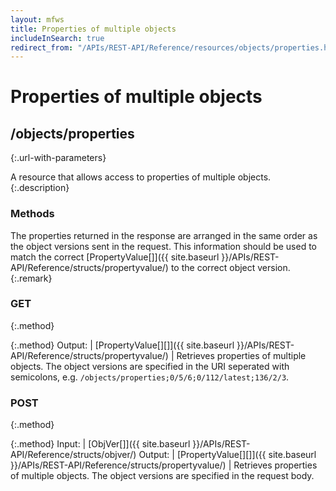 ```yaml
---
layout: mfws
title: Properties of multiple objects
includeInSearch: true
redirect_from: "/APIs/REST-API/Reference/resources/objects/properties.html"
---
```


# Properties of multiple objects

## /objects/properties
{:.url-with-parameters}

A resource that allows access to properties of multiple objects.
{:.description}

### Methods

The properties returned in the response are arranged in the same order as the object versions sent in the request. This information should be used to match the correct [PropertyValue[]]({{ site.baseurl }}/APIs/REST-API/Reference/structs/propertyvalue/) to the correct object version.
{:.remark}

### GET
{:.method}

{:.method}
Output: | [PropertyValue[][]]({{ site.baseurl }}/APIs/REST-API/Reference/structs/propertyvalue/)
| Retrieves properties of multiple objects. The object versions are specified in the URI seperated with semicolons, e.g. `/objects/properties;0/5/6;0/112/latest;136/2/3`.

### POST
{:.method}

{:.method}
Input: | [ObjVer[]]({{ site.baseurl }}/APIs/REST-API/Reference/structs/objver/)
Output: | [PropertyValue[][]]({{ site.baseurl }}/APIs/REST-API/Reference/structs/propertyvalue/)
| Retrieves properties of multiple objects. The object versions are specified in the request body.